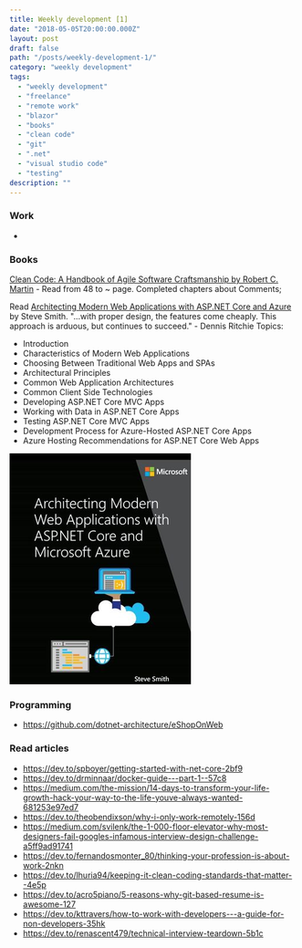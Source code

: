 ```yaml
---
title: Weekly development [1] 
date: "2018-05-05T20:00:00.000Z"
layout: post
draft: false
path: "/posts/weekly-development-1/"
category: "weekly development"
tags:
  - "weekly development"
  - "freelance"
  - "remote work"
  - "blazor"
  - "books"
  - "clean code"
  - "git"
  - ".net"
  - "visual studio code"
  - "testing"
description: ""
---
```


### Work 
* 

### Books

[Clean Code: A Handbook of Agile Software Craftsmanship by Robert C. Martin](https://www.goodreads.com/book/show/3735293-clean-code) - Read from 48 to ~ page. Completed chapters about Comments;

Read [Architecting Modern Web Applications with ASP.NET Core and Azure](https://www.goodreads.com/book/show/35699060-architecting-modern-web-applications-with-asp-net-core-and-azure) by Steve Smith.
"...with proper design, the features come cheaply. This approach is arduous, but continues to succeed." - Dennis Ritchie
Topics:
* Introduction
* Characteristics of Modern Web Applications
* Choosing Between Traditional Web Apps and SPAs
* Architectural Principles
* Common Web Application Architectures
* Common Client Side Technologies
* Developing ASP.NET Core MVC Apps
* Working with Data in ASP.NET Core Apps
* Testing ASP.NET Core MVC Apps
* Development Process for Azure-Hosted ASP.NET Core Apps
* Azure Hosting Recommendations for ASP.NET Core Web Apps

![Architecting Modern Web Applications with ASP.NET Core and Azure](architecting-modern-web-applications-with-asp-net-core.jpg)

### Programming
* https://github.com/dotnet-architecture/eShopOnWeb

### Read articles
* https://dev.to/spboyer/getting-started-with-net-core-2bf9
* https://dev.to/drminnaar/docker-guide---part-1--57c8
* https://medium.com/the-mission/14-days-to-transform-your-life-growth-hack-your-way-to-the-life-youve-always-wanted-681253e97ed7
* https://dev.to/theobendixson/why-i-only-work-remotely-156d
* https://medium.com/svilenk/the-1-000-floor-elevator-why-most-designers-fail-googles-infamous-interview-design-challenge-a5ff9ad91741
* https://dev.to/fernandosmonter_80/thinking-your-profession-is-about-work-2nkn
* https://dev.to/lhuria94/keeping-it-clean-coding-standards-that-matter--4e5p
* https://dev.to/acro5piano/5-reasons-why-git-based-resume-is-awesome-127
* https://dev.to/kttravers/how-to-work-with-developers---a-guide-for-non-developers-35hk
* https://dev.to/renascent479/technical-interview-teardown-5b1c
